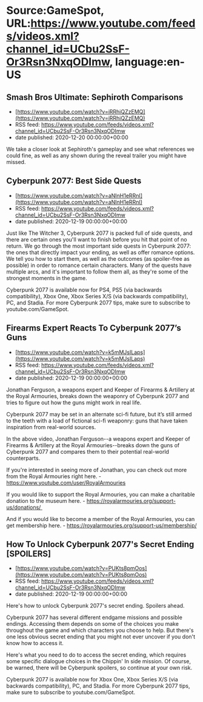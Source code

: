# Source:GameSpot, URL:https://www.youtube.com/feeds/videos.xml?channel_id=UCbu2SsF-Or3Rsn3NxqODImw, language:en-US

## Smash Bros Ultimate: Sephiroth Comparisons
 - [https://www.youtube.com/watch?v=iRRhiQZzEMQ](https://www.youtube.com/watch?v=iRRhiQZzEMQ)
 - RSS feed: https://www.youtube.com/feeds/videos.xml?channel_id=UCbu2SsF-Or3Rsn3NxqODImw
 - date published: 2020-12-20 00:00:00+00:00

We take a closer look at Sephiroth's gameplay and see what references we could fine, as well as any shown during the reveal trailer you might have missed.

## Cyberpunk 2077: Best Side Quests
 - [https://www.youtube.com/watch?v=aNInH1eRRnI](https://www.youtube.com/watch?v=aNInH1eRRnI)
 - RSS feed: https://www.youtube.com/feeds/videos.xml?channel_id=UCbu2SsF-Or3Rsn3NxqODImw
 - date published: 2020-12-19 00:00:00+00:00

Just like The Witcher 3, Cyberpunk 2077 is packed full of side quests, and there are certain ones you'll want to finish before you hit that point of no return. We go through the most important side quests in Cyberpunk 2077: the ones that directly impact your ending, as well as offer romance options. We tell you how to start them, as well as the outcomes (as spoiler-free as possible) in order to romance certain characters. Many of the quests have multiple arcs, and it's important to follow them all, as they're some of the strongest moments in the game.

Cyberpunk 2077 is available now for PS4, PS5 (via backwards compatibility), Xbox One, Xbox Series X/S (via backwards compatibility), PC, and Stadia. For more Cyberpunk 2077 tips, make sure to subscribe to youtube.com/GameSpot.

## Firearms Expert Reacts To Cyberpunk 2077’s Guns
 - [https://www.youtube.com/watch?v=k5mMJsILaps](https://www.youtube.com/watch?v=k5mMJsILaps)
 - RSS feed: https://www.youtube.com/feeds/videos.xml?channel_id=UCbu2SsF-Or3Rsn3NxqODImw
 - date published: 2020-12-19 00:00:00+00:00

Jonathan Ferguson, a weapons expert and Keeper of Firearms & Artillery at the Royal Armouries, breaks down the weaponry of Cyberpunk 2077 and tries to figure out how the guns might work in real life.

Cyberpunk 2077 may be set in an alternate sci-fi future, but it’s still armed to the teeth with a load of fictional sci-fi weaponry: guns that have taken inspiration from real-world sources.

In the above video, Jonathan Ferguson--a weapons expert and Keeper of Firearms & Artillery at the Royal Armouries--breaks down the guns of Cyberpunk 2077 and compares them to their potential real-world counterparts.

If you're interested in seeing more of Jonathan, you can check out more from the Royal Armouries right here. - https://www.youtube.com/user/RoyalArmouries 

If you would like to support the Royal Armouries, you can make a charitable donation to the museum here. - https://royalarmouries.org/support-us/donations/ 

And if you would like to become a member of the Royal Armouries, you can get membership here. - https://royalarmouries.org/support-us/membership/

## How To Unlock Cyberpunk 2077's Secret Ending [SPOILERS]
 - [https://www.youtube.com/watch?v=PUKts8pmOos](https://www.youtube.com/watch?v=PUKts8pmOos)
 - RSS feed: https://www.youtube.com/feeds/videos.xml?channel_id=UCbu2SsF-Or3Rsn3NxqODImw
 - date published: 2020-12-19 00:00:00+00:00

Here's how to unlock Cyberpunk 2077's secret ending. Spoilers ahead.

Cyberpunk 2077 has several different endgame missions and possible endings. Accessing them depends on some of the choices you make throughout the game and which characters you choose to help. But there's one less obvious secret ending that you might not ever uncover if you don't know how to access it.

Here's what you need to do to access the secret ending, which requires some specific dialogue choices in the Chippin' In side mission. Of course, be warned, there will be Cyberpunk spoilers, so continue at your own risk.

Cyberpunk 2077 is available now for Xbox One, Xbox Series X/S (via backwards compatibility), PC, and Stadia. For more Cyberpunk 2077 tips, make sure to subscribe to youtube.com/GameSpot.

